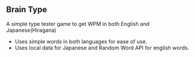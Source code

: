 ## Brain Type

A simple type tester game to get WPM in both English and Japanese(Hiragana)
- Uses simple words in both languages for ease of use.
- Uses local data for Japanese and Random Word API for english words.
